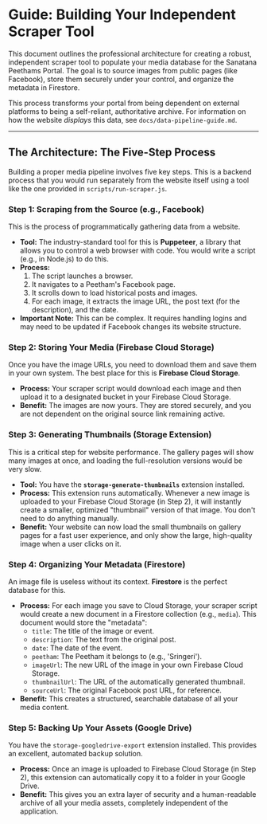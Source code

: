 # Guide: Building Your Independent Scraper Tool

This document outlines the professional architecture for creating a robust, independent scraper tool to populate your media database for the Sanatana Peethams Portal. The goal is to source images from public pages (like Facebook), store them securely under your control, and organize the metadata in Firestore.

This process transforms your portal from being dependent on external platforms to being a self-reliant, authoritative archive. For information on how the website *displays* this data, see `docs/data-pipeline-guide.md`.

---

## The Architecture: The Five-Step Process

Building a proper media pipeline involves five key steps. This is a backend process that you would run separately from the website itself using a tool like the one provided in `scripts/run-scraper.js`.

### Step 1: Scraping from the Source (e.g., Facebook)

This is the process of programmatically gathering data from a website.

*   **Tool:** The industry-standard tool for this is **Puppeteer**, a library that allows you to control a web browser with code. You would write a script (e.g., in Node.js) to do this.
*   **Process:**
    1.  The script launches a browser.
    2.  It navigates to a Peetham's Facebook page.
    3.  It scrolls down to load historical posts and images.
    4.  For each image, it extracts the image URL, the post text (for the description), and the date.
*   **Important Note:** This can be complex. It requires handling logins and may need to be updated if Facebook changes its website structure.

### Step 2: Storing Your Media (Firebase Cloud Storage)

Once you have the image URLs, you need to download them and save them in your own system. The best place for this is **Firebase Cloud Storage**.

*   **Process:** Your scraper script would download each image and then upload it to a designated bucket in your Firebase Cloud Storage.
*   **Benefit:** The images are now yours. They are stored securely, and you are not dependent on the original source link remaining active.

### Step 3: Generating Thumbnails (Storage Extension)

This is a critical step for website performance. The gallery pages will show many images at once, and loading the full-resolution versions would be very slow.

*   **Tool:** You have the **`storage-generate-thumbnails`** extension installed.
*   **Process:** This extension runs automatically. Whenever a new image is uploaded to your Firebase Cloud Storage (in Step 2), it will instantly create a smaller, optimized "thumbnail" version of that image. You don't need to do anything manually.
*   **Benefit:** Your website can now load the small thumbnails on gallery pages for a fast user experience, and only show the large, high-quality image when a user clicks on it.

### Step 4: Organizing Your Metadata (Firestore)

An image file is useless without its context. **Firestore** is the perfect database for this.

*   **Process:** For each image you save to Cloud Storage, your scraper script would create a new document in a Firestore collection (e.g., `media`). This document would store the "metadata":
    *   `title`: The title of the image or event.
    *   `description`: The text from the original post.
    *   `date`: The date of the event.
    *   `peetham`: The Peetham it belongs to (e.g., 'Sringeri').
    *   `imageUrl`: The new URL of the image in your own Firebase Cloud Storage.
    *   `thumbnailUrl`: The URL of the automatically generated thumbnail.
    *   `sourceUrl`: The original Facebook post URL, for reference.
*   **Benefit:** This creates a structured, searchable database of all your media content.

### Step 5: Backing Up Your Assets (Google Drive)

You have the `storage-googledrive-export` extension installed. This provides an excellent, automated backup solution.

*   **Process:** Once an image is uploaded to Firebase Cloud Storage (in Step 2), this extension can automatically copy it to a folder in your Google Drive.
*   **Benefit:** This gives you an extra layer of security and a human-readable archive of all your media assets, completely independent of the application.
